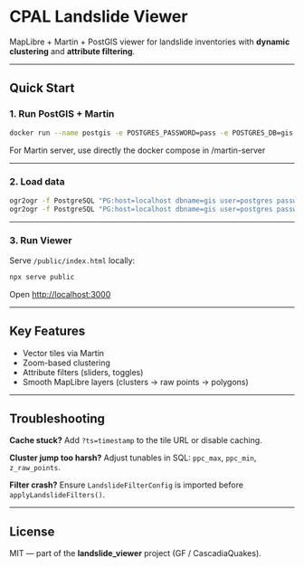 # CPAL Landslide Viewer

MapLibre + Martin + PostGIS viewer for landslide inventories with **dynamic clustering** and **attribute filtering**.

---

## Quick Start

### 1. Run PostGIS + Martin

```bash
docker run --name postgis -e POSTGRES_PASSWORD=pass -e POSTGRES_DB=gis -p 5432:5432 -d postgis/postgis:15-3.4
```

For Martin server, use directly the docker compose in /martin-server


---

### 2. Load data

```bash
ogr2ogr -f PostgreSQL "PG:host=localhost dbname=gis user=postgres password=pass"   /path/to/landslides_points.gpkg -nln landslides.ls_points -nlt POINT -overwrite
ogr2ogr -f PostgreSQL "PG:host=localhost dbname=gis user=postgres password=pass"   /path/to/landslides_polygons.gpkg -nln landslides.ls_polygons -nlt MULTIPOLYGON -overwrite
```

---

### 3. Run Viewer

Serve `/public/index.html` locally:

```bash
npx serve public
```

Open [http://localhost:3000](http://localhost:3000)

---

## Key Features

- Vector tiles via Martin
- Zoom-based clustering 
- Attribute filters (sliders, toggles)
- Smooth MapLibre layers (clusters → raw points → polygons)

---

## Troubleshooting

**Cache stuck?** Add `?ts=timestamp` to the tile URL or disable caching.

**Cluster jump too harsh?** Adjust tunables in SQL: `ppc_max`, `ppc_min`, `z_raw_points`.

**Filter crash?** Ensure `LandslideFilterConfig` is imported before `applyLandslideFilters()`.

---

## License

MIT — part of the **landslide_viewer** project (GF / CascadiaQuakes).
